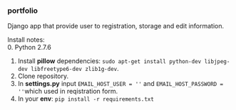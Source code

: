 ### portfolio

Django app that provide user to registration, storage and  edit  information.

Install notes:  
 0. Python 2.7.6
 1. Install **pillow** dependencies: ``sudo apt-get install python-dev libjpeg-dev libfreetype6-dev zlib1g-dev``.  
 2. Clone repository.
 3. In **settings.py** input ``EMAIL_HOST_USER = ''`` and ``EMAIL_HOST_PASSWORD = ''``which used in reqistration form.  
 4. In your **env**: ``pip install -r requirements.txt``
 

